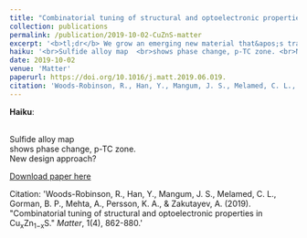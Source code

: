 ```yaml
---
title: "Combinatorial tuning of structural and optoelectronic properties in Cu<sub>x</sub>Zn<sub>1−x</sub>S"
collection: publications
permalink: /publication/2019-10-02-CuZnS-matter
excerpt: '<b>tl;dr</b> We grow an emerging new material that&apos;s transparent to visible light and conductive to holes, map out phase changes as a function of composition and properties (we find a metastable alloy!), and contextualize findings with other literature reports.'
haiku: '<br>Sulfide alloy map  <br>shows phase change, p-TC zone. <br>New design approach?'
date: 2019-10-02
venue: 'Matter'
paperurl: https://doi.org/10.1016/j.matt.2019.06.019.
citation: 'Woods-Robinson, R., Han, Y., Mangum, J. S., Melamed, C. L., Gorman, B. P., Mehta, A., Persson, K. A., & Zakutayev, A. (2019). &quot;Combinatorial tuning of structural and optoelectronic properties in Cu<sub>x</sub>Zn<sub>1−x</sub>S.&quot; <i>Matter</i>, 1(4), 862-880.'
---
```


<b>Haiku</b>:

<br>Sulfide alloy map
<br>shows phase change, p-TC zone.
<br>New design approach?


[Download paper here](https://perssongroup.lbl.gov/papers/woods-robinson-2019-CuZnS.pdf)

Citation: 'Woods-Robinson, R., Han, Y., Mangum, J. S., Melamed, C. L., Gorman, B. P., Mehta, A., Persson, K. A., & Zakutayev, A. (2019). &quot;Combinatorial tuning of structural and optoelectronic properties in Cu<sub>x</sub>Zn<sub>1−x</sub>S.&quot; <i>Matter</i>, 1(4), 862-880.'

